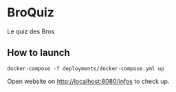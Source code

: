 # BroQuiz
Le quiz des Bros

## How to launch

    docker-compose -f deployments/docker-compose.yml up

Open website on [http://localhost:8080/infos](http://localhost:8080/infos) to check up.